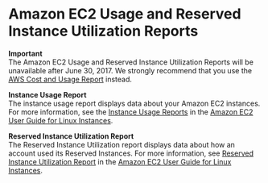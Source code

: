 # Amazon EC2 Usage and Reserved Instance Utilization Reports<a name="ec2reportlinks"></a>

**Important**  
The Amazon EC2 Usage and Reserved Instance Utilization Reports will be unavailable after June 30, 2017\. We strongly recommend that you use the [AWS Cost and Usage Report](billing-reports-costusage.md) instead\.

**Instance Usage Report**  
The instance usage report displays data about your Amazon EC2 instances\. For more information, see the [Instance Usage Reports](https://docs.aws.amazon.com/AWSEC2/latest/UserGuide/usage-reports-instance.html) in the [Amazon EC2 User Guide for Linux Instances](https://docs.aws.amazon.com/AWSEC2/latest/UserGuide/)\. 

**Reserved Instance Utilization Report**  
The Reserved Instance Utilization report displays data about how an account used its Reserved Instances\. For more information, see [Reserved Instance Utilization Report](https://docs.aws.amazon.com/AWSEC2/latest/UserGuide/usage-reports-ri.html) in the [Amazon EC2 User Guide for Linux Instances](https://docs.aws.amazon.com/AWSEC2/latest/UserGuide/)\.